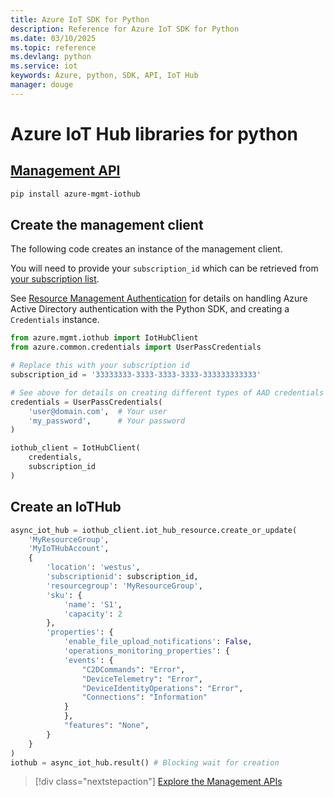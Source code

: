 ```yaml
---
title: Azure IoT SDK for Python
description: Reference for Azure IoT SDK for Python
ms.date: 03/10/2025
ms.topic: reference
ms.devlang: python
ms.service: iot
keywords: Azure, python, SDK, API, IoT Hub
manager: douge
---
```

# Azure IoT Hub libraries for python

## [Management API](/python/api/overview/azure/iot/management)

```bash
pip install azure-mgmt-iothub
```

## Create the management client

The following code creates an instance of the management client.

You will need to provide your ``subscription_id`` which can be retrieved
from [your subscription list](https://manage.windowsazure.com/#Workspaces/AdminTasks/SubscriptionMapping).

See [Resource Management Authentication](/python/azure/python-sdk-azure-authenticate) for details on handling Azure Active Directory authentication with the Python SDK, and creating a ``Credentials`` instance.

```python
from azure.mgmt.iothub import IotHubClient
from azure.common.credentials import UserPassCredentials

# Replace this with your subscription id
subscription_id = '33333333-3333-3333-3333-333333333333'

# See above for details on creating different types of AAD credentials
credentials = UserPassCredentials(
    'user@domain.com',  # Your user
    'my_password',      # Your password
)

iothub_client = IotHubClient(
    credentials,
    subscription_id
)
```

## Create an IoTHub
```python
async_iot_hub = iothub_client.iot_hub_resource.create_or_update(
    'MyResourceGroup',
    'MyIoTHubAccount',
    {
        'location': 'westus',
        'subscriptionid': subscription_id,
        'resourcegroup': 'MyResourceGroup',
        'sku': {
            'name': 'S1',
            'capacity': 2
        },
        'properties': {
            'enable_file_upload_notifications': False,
            'operations_monitoring_properties': {
            'events': {
                "C2DCommands": "Error",
                "DeviceTelemetry": "Error",
                "DeviceIdentityOperations": "Error",
                "Connections": "Information"
            }
            },
            "features": "None",
        }
    }
)
iothub = async_iot_hub.result() # Blocking wait for creation
```

> [!div class="nextstepaction"]
> [Explore the Management APIs](/python/api/overview/azure/mgmt-iothub-readme)